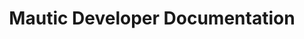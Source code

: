 ---
title: Mautic Developer Documentation

language_tabs:
  - php
  - json

toc_footers:
  - <a href='https://github.com/mautic/mautic'>Download Mautic source</a>
  - <a href='http://github.com/tripit/slate'>Documentation powered by Slate</a>

includes:
  - introduction
  - plugin_intro
  - plugin_migrations
  - plugin_migrations_1.2
  - plugin_migrations_2.0
  - plugin_structure
  - plugin_install
  - plugin_config
  - plugin_translations
  - plugin_mvc
  - plugin_mvc_controllers
  - plugin_mvc_models
  - plugin_mvc_views
  - plugin_services
  - plugin_services_factory
  - plugin_services_users
  - plugin_services_security
  - plugin_services_translator
  - plugin_services_router
  - plugin_services_request
  - plugin_services_session
  - plugin_services_database
  - plugin_services_parameters
  - plugin_services_event_dispatcher
  - plugin_services_paths_helper
  - plugin_services_ip_lookup_helper
  - plugin_services_plugin_config_helper
  - plugin_services_cookie_helper
  - plugin_services_mail_helper
  - plugin_services_model_factory
  - plugin_database
  - plugin_permissions
  - plugin_configuration
  - plugin_manipulating_contacts  
  - plugin_extending_intro    
  - plugin_extending_api  
  - plugin_extending_broadcasts
  - plugin_extending_campaigns
  - plugin_extending_categories
  - plugin_extending_contacts
  - plugin_extending_emails
  - plugin_extending_forms
  - plugin_extending_integrations
  - plugin_extending_maintenance
  - plugin_extending_pages
  - plugin_extending_points
  - plugin_extending_reports
  - plugin_extending_webhooks
  - plugin_misc
  - plugin_misc_flashes
  - plugin_misc_helpers
  - plugin_misc_helpers_input
  - plugin_misc_helpers_datetime
  - plugin_misc_helpers_chartquery
  - plugin_misc_forms
  - plugin_misc_events
  - plugin_misc_translated_entities.md
  - plugin_misc_variant_entities.md
  - themes
  - api_intro
  - api_authorization
  - api_authorization_oauth1a
  - api_authorization_oauth2
  - api_libraries
  - api_endpoints
  - api_endpoint_contacts
  - api_endpoint_assets
  - api_endpoint_campaigns
  - api_endpoint_forms
  - api_endpoint_segments
  - api_endpoint_pages
  - api_endpoint_point_actions
  - api_endpoint_point_triggers
  - api_endpoint_data
  - webhooks
  - mauticjs_api_intro
  - mauticjs_api_reference
  
search: true
---